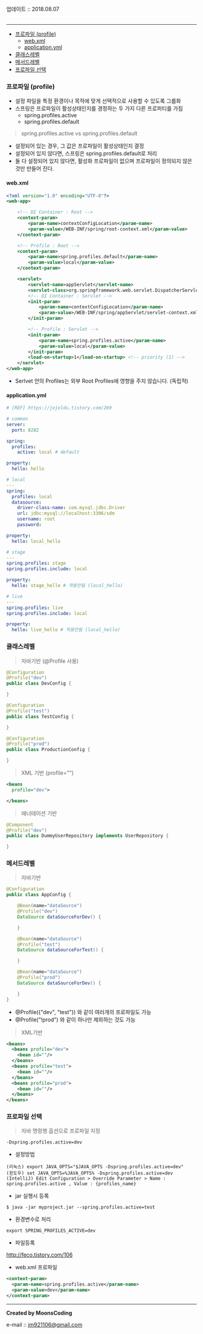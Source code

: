 <div class="pull-right"> 업데이트 :: 2018.08.07 </div><br>

---

<!-- @import "[TOC]" {cmd="toc" depthFrom=1 depthTo=6 orderedList=false} -->

<!-- code_chunk_output -->

-	[프로파일 (profile)](#프로파일-profile)
	-	[web.xml](#webxml)
	-	[application.yml](#applicationyml)
-	[클래스레벨](#클래스레벨)
-	[메서드레벨](#메서드레벨)
-	[프로파일 선택](#프로파일-선택)

<!-- /code_chunk_output -->

### 프로파일 (profile)

-	설정 파일을 특정 환경이나 목적에 맞게 선택적으로 사용할 수 있도록 그룹화
-	스프링은 프로파일이 활성상태인지를 경정하는 두 가지 다른 프로퍼티를 가짐
	-	spring.profiles.active
	-	spring.profiles.default

> spring.profiles.active vs spring.profiles.default

-	설정되어 있는 경우, 그 값은 프로파일이 활성상태인지 결정
-	설정되어 있지 않다면, 스프링은 spring.profiles.default로 처리
-	둘 다 설정되어 있지 않다면, 활성화 프로파일이 없으며 프로파일이 정의되지 않은 것만 만들어 진다.

#### web.xml

```xml
<?xml version="1.0" encoding="UTF-8"?>
<web-app>

    <!-- DI Container : Root -->
    <context-param>
        <param-name>contextConfigLocation</param-name>
        <param-value>/WEB-INF/spring/root-context.xml</param-value>
    </context-param>

    <!-- Profile : Root -->
    <context-param>
        <param-name>spring.profiles.default</param-name>
        <param-value>local</param-value>
    </context-param>

    <servlet>
        <servlet-name>appServlet</servlet-name>
        <servlet-class>org.springframework.web.servlet.DispatcherServlet</servlet-class>
        <!-- DI Container : Servlet -->
        <init-param>
            <param-name>contextConfigLocation</param-name>
            <param-value>/WEB-INF/spring/appServlet/servlet-context.xml</param-value>
        </init-param>

        <!-- Profile : Servlet -->
        <init-param>
            <param-name>spring.profiles.active</param-name>
            <param-value>local</param-value>
        </init-param>
        <load-on-startup>1</load-on-startup> <!-- priority (1) -->
    </servlet>
</web-app>
```

-	Serlvet 안의 Profiles는 외부 Root Profiles에 영향을 주지 않습니다. (독립적)

#### application.yml

```yml
# [REF] https://jojoldu.tistory.com/269

# common
server:
  port: 8282

spring:
  profiles:
    active: local # default

property:
  hello: hello

# local
---
spring:
  profiles: local
  datasource:
    driver-class-name: com.mysql.jdbc.Driver
    url: jdbc:mysql://localhost:3306/sdm
    username: root
    password:

property:
  hello: local_hello

# stage
---
spring.profiles: stage
spring.profiles.include: local

property:
  hello: stage_hello # 적용안됨 (local_hello)

# live
---
spring.profiles: live
spring.profiles.include: local

property:
  hello: live_hello # 적용안됨 (local_hello)
```

### 클래스레벨

> 자바기반 (@Profile 사용)

```java
@Configuration
@Profile("dev")
public class DevConfig {

}

@Configuration
@Profile("test")
public class TestConfig {

}

@Configuration
@Profile("prod")
public class ProductionConfig {

}
```

> XML 기반 (profile="")

```xml
<beans
  profile="dev">

</beans>
```

> 애너테이션 기반

```java
@Component
@Profile("dev")
public class DummyUserRepository implements UserRepository {

}
```

### 메서드레벨

> 자바기반

```java
@Configuration
public class AppConfig {

    @Bean(name="dataSource")
    @Profile("dev")
    DataSource dataSourceForDev() {

    }

    @Bean(name="dataSource")
    @Profile("test")
    DataSource dataSourceForTest() {

    }

    @Bean(name="dataSource")
    @Profile("prod")
    DataSource dataSourceForDev() {

    }
}
```

-	@Profile({"dev", "test"}) 와 같이 여러개의 프로파일도 가능
-	@Profile("!prod") 와 같이 하나만 제외하는 것도 가능

> XML기반

```xml
<beans>
  <beans profile="dev">
    <bean id=""/>
  </beans>
  <beans profile="test">
    <bean id=""/>
  </beans>
  <beans profile="prod">
    <bean id=""/>
  </beans>
</beans>
```

### 프로파일 선택

> 자바 명령행 옵션으로 프로파일 지정

```
-Dspring.profiles.active=dev
```

-	설정방법

```
(리눅스) export JAVA_OPTS="$JAVA_OPTS -Dspring.profiles.active=dev"
(윈도우) set JAVA_OPTS=%JAVA_OPTS% -Dspring.profiles.active=dev
(IntelliJ) Edit Configuration > Override Parameter > Name : spring.profiles.active , Value : {profiles_name}
```

-	jar 실행시 등록

```
$ java -jar myproject.jar --spring.profiles.active=test
```

-	환경변수로 처리

```
export SPRING_PROFILES_ACTIVE=dev
```

-	파일등록

http://feco.tistory.com/106

-	web.xml 프로파일

```xml
<context-param>
  <param-name>spring.profiles.active</param-name>
  <param-value>dev</param-name>
</context-param>
```

---

**Created by MoonsCoding**

e-mail :: jm921106@gmail.com

